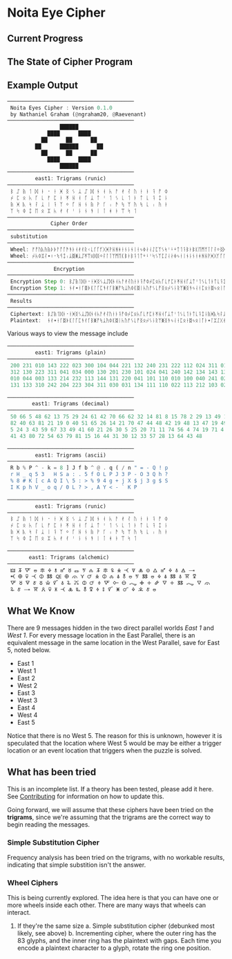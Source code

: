 # Noita Eye Cipher
## Current Progress
## The State of Cipher Program

## Example Output
```rust
─────────────────────────────────────────
 Noita Eyes Cipher : Version 0.1.0
 by Nathaniel Graham (@ngraham20, @Raevenant)
─────────────────────────────────────────
                 ██████        
             ████      ████    
           ██      ██      ██  
         ██      ██████      ██
           ██      ██      ██  
             ████      ████    
                 ██████        
─────────────────────────────────────────
         east1: Trigrams (runic)
─────────────────────────────────────────
 ᛒ ᛢ ᚥ ᛐ ᛞ ᚭ ᛫ ᚽ ᚸ ᛝ ᛊ ᛦ ᛢ ᛞ ᛀ ᚮ ᛱ ᚨ ᚯ ᛮ ᚢ ᚽ ᚭ ᛑ ᚡ ᛰ
 ᛲ ᛈ ᛟ ᛱ ᚵ ᚳ ᚠ ᛈ ᛓ ᛡ ᚺ ᚮ ᚵ ᛦ ᛏ ᛌ ᛐ ᛊ ᚳ ᛐ ᚭ ᛏ ᚳ ᛑ ᛨ ᚿ
 ᚥ ᚸ ᚣ ᛋ ᛛ ᛣ ᛁ ᛑ ᛉ ᛜ ᚵ ᚺ ᚾ ᚥ ᚹ ᚴ ᛧ ᚫ ᛪ ᛘ ᚤ ᛪ ᚳ ᛧ ᚤ ᛓ
 ᛉ ᛋ ᛰ ᛨ ᛖ ᛟ ᛯ ᛱ ᚯ ᚰ ᛌ ᚿ ᚾ ᚬ ᛁ ᛙ ᚼ ᚭ ᛠ ᛋ ᛐ
─────────────────────────────────────────
              Cipher Order
─────────────────────────────────────────
 substitution
─────────────────────────────────────────
 Wheel: ᚠᚡᚢᚣᚤᚥᚦᚧᚨᚩᚪᚫᚬᚭᚮᚯᚰᚱᚲᚳᚴᚵᚶᚷᚸᚹᚺᚻᚼᚽᚾᚿᛀᛁᛂᛃᛄᛅᛆᛇᛈᛉᛊᛋᛌᛍᛎᛏᛐᛑᛒᛓᛔᛕᛖᛗᛘᛙᛚᛛᛜᛝᛞᛟᛠᛡᛢᛣᛤᛥᛦᛧᛨᛩᛪ᛫᛬᛭ᛮᛯᛰᛱᛲ
 Wheel: ᛲᛱᛰᛯᛮ᛭᛬᛫ᛪᛩᛨᛧᛦᛥᛤᛣᛢᛡᛠᛟᛞᛝᛜᛛᛚᛙᛘᛗᛖᛕᛔᛓᛒᛑᛐᛏᛎᛍᛌᛋᛊᛉᛈᛇᛆᛅᛄᛃᛂᛁᛀᚿᚾᚽᚼᚻᚺᚹᚸᚷᚶᚵᚴᚳᚲᚱᚰᚯᚮᚭᚬᚫᚪᚩᚨᚧᚦᚥᚤᚣᚢᚡᚠ
─────────────────────────────────────────
               Encryption
─────────────────────────────────────────
 Encryption Step 0: ᛒᛢᚥᛐᛞᚭ᛫ᚽᚸᛝᛊᛦᛢᛞᛀᚮᛱᚨᚯᛮᚢᚽᚭᛑᚡᛰᛲᛈᛟᛱᚵᚳᚠᛈᛓᛡᚺᚮᚵᛦᛏᛌᛐᛊᚳᛐᚭᛏᚳᛑᛨᚿᚥᚸᚣᛋᛛᛣᛁᛑᛉᛜᚵᚺᚾᚥᚹᚴᛧᚫᛪᛘᚤᛪᚳᛧᚤᛓᛉᛋᛰᛨᛖᛟᛯᛱᚯᚰᛌᚿᚾᚬᛁᛙᚼᚭᛠᛋᛐ
 Encryption Step 1: ᛀᚰ᛭ᛂᚴᛥᚧᛕᛚᚵᛈᚬᚰᚴᛒᛤᚡᛪᛣᚤᛰᛕᛥᛁᛱᚢᚠᛊᚳᚡᛝᛟᛲᛊᚿᚱᛘᛤᛝᚬᛃᛆᛂᛈᛟᛂᛥᛃᛟᛁᚪᛓ᛭ᛚᛯᛇᚷᚯᛑᛁᛉᚶᛝᛘᛔ᛭ᛙᛞᚫᛧᚨᚺᛮᚨᛟᚫᛮᚿᛉᛇᚢᚪᚼᚳᚣᚡᛣᛢᛆᛓᛔᛦᛑᚹᛖᛥᚲᛇᛂ
─────────────────────────────────────────
 Results
─────────────────────────────────────────
 Ciphertext: ᛒᛢᚥᛐᛞᚭ᛫ᚽᚸᛝᛊᛦᛢᛞᛀᚮᛱᚨᚯᛮᚢᚽᚭᛑᚡᛰᛲᛈᛟᛱᚵᚳᚠᛈᛓᛡᚺᚮᚵᛦᛏᛌᛐᛊᚳᛐᚭᛏᚳᛑᛨᚿᚥᚸᚣᛋᛛᛣᛁᛑᛉᛜᚵᚺᚾᚥᚹᚴᛧᚫᛪᛘᚤᛪᚳᛧᚤᛓᛉᛋᛰᛨᛖᛟᛯᛱᚯᚰᛌᚿᚾᚬᛁᛙᚼᚭᛠᛋᛐ
 Plaintext:  ᛀᚰ᛭ᛂᚴᛥᚧᛕᛚᚵᛈᚬᚰᚴᛒᛤᚡᛪᛣᚤᛰᛕᛥᛁᛱᚢᚠᛊᚳᚡᛝᛟᛲᛊᚿᚱᛘᛤᛝᚬᛃᛆᛂᛈᛟᛂᛥᛃᛟᛁᚪᛓ᛭ᛚᛯᛇᚷᚯᛑᛁᛉᚶᛝᛘᛔ᛭ᛙᛞᚫᛧᚨᚺᛮᚨᛟᚫᛮᚿᛉᛇᚢᚪᚼᚳᚣᚡᛣᛢᛆᛓᛔᛦᛑᚹᛖᛥᚲᛇᛂ
```

Various ways to view the message include
```rust      
─────────────────────────────────────────
         east1: Trigrams (plain)
─────────────────────────────────────────
 200 231 010 143 222 023 300 104 044 221 132 240 231 222 112 024 311 013 030 303 002 104 023 144 001 310
 312 130 223 311 041 034 000 130 201 230 101 024 041 240 142 134 143 132 034 143 023 142 034 144 242 111
 010 044 003 133 214 232 113 144 131 220 041 101 110 010 100 040 241 021 244 211 004 244 034 241 004 201
 131 133 310 242 204 223 304 311 030 031 134 111 110 022 113 212 103 023 224 133 143
```
```rust 
─────────────────────────────────────────
        east1: Trigrams (decimal)
─────────────────────────────────────────
 50 66 5 48 62 13 75 29 24 61 42 70 66 62 32 14 81 8 15 78 2 29 13 49 1 80
 82 40 63 81 21 19 0 40 51 65 26 14 21 70 47 44 48 42 19 48 13 47 19 49 72 31
 5 24 3 43 59 67 33 49 41 60 21 26 30 5 25 20 71 11 74 56 4 74 19 71 4 51
 41 43 80 72 54 63 79 81 15 16 44 31 30 12 33 57 28 13 64 43 48
```
```rust
─────────────────────────────────────────
         east1: Trigrams (ascii)
─────────────────────────────────────────
 R b % P ^ - k = 8 ] J f b ^ @ . q ( / n " = - Q ! p
 r H _ q 5 3   H S a : . 5 f O L P J 3 P - O 3 Q h ?
 % 8 # K [ c A Q I \ 5 : > % 9 4 g + j X $ j 3 g $ S
 I K p h V _ o q / 0 L ? > , A Y < - ` K P
```
```rust
─────────────────────────────────────────
         east1: Trigrams (runic)
─────────────────────────────────────────
 ᛒ ᛢ ᚥ ᛐ ᛞ ᚭ ᛫ ᚽ ᚸ ᛝ ᛊ ᛦ ᛢ ᛞ ᛀ ᚮ ᛱ ᚨ ᚯ ᛮ ᚢ ᚽ ᚭ ᛑ ᚡ ᛰ
 ᛲ ᛈ ᛟ ᛱ ᚵ ᚳ ᚠ ᛈ ᛓ ᛡ ᚺ ᚮ ᚵ ᛦ ᛏ ᛌ ᛐ ᛊ ᚳ ᛐ ᚭ ᛏ ᚳ ᛑ ᛨ ᚿ
 ᚥ ᚸ ᚣ ᛋ ᛛ ᛣ ᛁ ᛑ ᛉ ᛜ ᚵ ᚺ ᚾ ᚥ ᚹ ᚴ ᛧ ᚫ ᛪ ᛘ ᚤ ᛪ ᚳ ᛧ ᚤ ᛓ
 ᛉ ᛋ ᛰ ᛨ ᛖ ᛟ ᛯ ᛱ ᚯ ᚰ ᛌ ᚿ ᚾ ᚬ ᛁ ᛙ ᚼ ᚭ ᛠ ᛋ ᛐ
```
```rust
─────────────────────────────────────────
       east1: Trigrams (alchemic)
─────────────────────────────────────────
 🜲 🝂 🜅 🜰 🜾 🜍 🝋 🜝 🜘 🜽 🜪 🝆 🝂 🜾 🜠 🜎 🝑 🜈 🜏 🝎 🜂 🜝 🜍 🜱 🜁 🝐
 🝒 🜨 🜿 🝑 🜕 🜓 🜀 🜨 🜳 🝁 🜚 🜎 🜕 🝆 🜯 🜬 🜰 🜪 🜓 🜰 🜍 🜯 🜓 🜱 🝈 🜟
 🜅 🜘 🜃 🜫 🜻 🝃 🜡 🜱 🜩 🜼 🜕 🜚 🜞 🜅 🜙 🜔 🝇 🜋 🝊 🜸 🜄 🝊 🜓 🝇 🜄 🜳
 🜩 🜫 🝐 🝈 🜶 🜿 🝏 🝑 🜏 🜐 🜬 🜟 🜞 🜌 🜡 🜹 🜜 🜍 🝀 🜫 🜰

```

## What We Know
There are 9 messages hidden in the two direct parallel worlds *East 1* and *West 1*. For every message location in the East Parallel, there is an equivalent message in the same location in the West Parallel, save for East 5, noted below.
- East 1
- West 1
- East 2
- West 2
- East 3
- West 3
- East 4
- West 4
- East 5

Notice that there is no West 5. The reason for this is unknown, however it is speculated that the location where West 5 would be may be either a trigger location or an event location that triggers when the puzzle is solved.

## What has been tried
This is an incomplete list. If a theory has been tested, please add it here. See [Contributing](./CONTRIBUTING.md) for information on how to update this.

Going forward, we will assume that these ciphers have been tried on the **trigrams**, since we're assuming that the trigrams are the correct way to begin reading the messages.

### Simple Substitution Cipher
Frequency analysis has been tried on the trigrams, with no workable results, indicating that simple substition isn't the answer.

### Wheel Ciphers
This is being currently explored. The idea here is that you can have one or more wheels inside each other. There are many ways that wheels can interact.
   1. If they're the same size
        a. Simple substitution cipher (debunked most likely, see above)
        b. Incrementing cipher, where the outer ring has the 83 glyphs, and the inner ring has the plaintext with gaps. Each time you encode a plaintext character to a glyph, rotate the ring one position.

